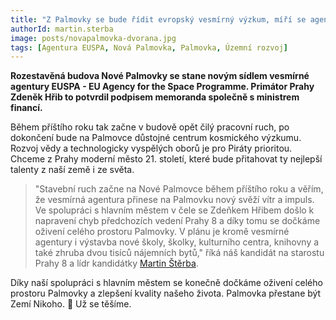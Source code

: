```yaml
---
title: "Z Palmovky se bude řídit evropský vesmírný výzkum, míří se agentura EUSPA"
authorId: martin.sterba
image: posts/novapalmovka-dvorana.jpg
tags: [Agentura EUSPA, Nová Palmovka, Palmovka, Územní rozvoj]
---
```


**Rozestavěná budova Nové Palmovky se stane novým sídlem vesmírné agentury EUSPA - EU Agency for the Space Programme. Primátor Prahy Zdeněk Hřib to potvrdil podpisem memoranda společně s ministrem financí.**

Během příštího roku tak začne v budově opět čilý pracovní ruch, po dokončení bude na Palmovce důstojné centrum kosmického výzkumu. Rozvoj vědy a technologicky vyspělých oborů je pro Piráty prioritou. Chceme z Prahy moderní město 21. století, které bude přitahovat ty nejlepší talenty z naší země i ze světa. 

>"Stavební ruch začne na Nové Palmovce během příštího roku a věřím, že vesmírná agentura přinese na Palmovku nový svěží vítr a impuls. Ve spolupráci s hlavním městem v čele se Zdeňkem Hřibem došlo k napravení chyb předchozích vedení Prahy 8 a díky tomu se dočkáme oživení celého prostoru Palmovky. V plánu je kromě vesmírné agentury i výstavba nové školy, školky, kulturního centra, knihovny a také zhruba dvou tisíců nájemních bytů," říká náš kandidát na starostu Prahy 8 a lídr kandidátky [Martin Štěrba](http://praha8.pirati.cz/lide/martin-sterba.html).

Díky naší spolupráci s hlavním městem se konečně dočkáme oživení celého prostoru Palmovky a zlepšení kvality našeho života. Palmovka přestane být Zemí Nikoho. 🙂 Už se těšíme.